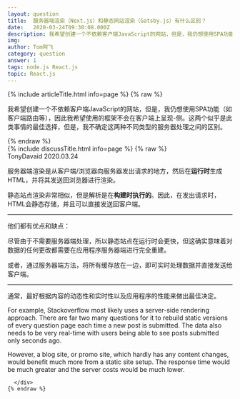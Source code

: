 ```yaml
---
layout: question
title:  服务器端渲染（Next.js）和静态网站渲染（Gatsby.js）有什么区别？
date:   2020-03-24T09:30:08.000Z
description: 我希望创建一个不依赖客户端JavaScript的网站，但是，我仍想使用SPA功能（如客户端路由等），因此我希望使用的框架不会在客户端上呈现-侧。这两个似乎...
img: 
author: Tom阿飞
category: question
answer: 1
tags: node.js React.js
topic: React.js
---
```

<div class="article-root">
  <div class="article">
    {% include articleTitle.html info=page %}
    {% raw %}
    <div class="article-content"><p><font style="vertical-align: inherit;"><font style="vertical-align: inherit;">我希望创建一个不依赖客户端JavaScript的网站，但是，我仍想使用SPA功能（如客户端路由等），因此我希望使用的框架不会在客户端上呈现-侧。</font><font style="vertical-align: inherit;">这两个似乎是此类事情的最佳选择，但是，我不确定这两种不同类型的服务器处理之间的区别。</font></font></p></div>
    {% endraw %}
  </div>

  <div class="discuss-wrapper">
    {% include discussTitle.html info=page %}
    {% raw %}
    <div class="discuss-item">
        <div class="discuss-parent">
          <div class="discuss-meta">
            <span class="discuss-user">TonyDavaid</span>
            <span class="discuss-time">2020.03.24</span>
          </div>
          <div class="discuss-comment"><p><font style="vertical-align: inherit;"><font style="vertical-align: inherit;">服务器端渲染是从客户端/浏览器向服务器发出请求的地方，然后在</font></font><strong><font style="vertical-align: inherit;"><font style="vertical-align: inherit;">运行时</font></font></strong><font style="vertical-align: inherit;"><font style="vertical-align: inherit;">生成HTML，</font><font style="vertical-align: inherit;">并将其发送回浏览器进行渲染。</font></font></p>

<p><font style="vertical-align: inherit;"><font style="vertical-align: inherit;">静态站点渲染非常相似，但是解析是在</font></font><strong><font style="vertical-align: inherit;"><font style="vertical-align: inherit;">构建时执行的</font></font></strong><font style="vertical-align: inherit;"><font style="vertical-align: inherit;">。</font><font style="vertical-align: inherit;">因此，在发出请求时，HTML会静态存储，并且可以直接发送回客户端。</font></font></p>

<hr>

<p><font style="vertical-align: inherit;"><font style="vertical-align: inherit;">他们都有优点和缺点：</font></font></p>

<p><font style="vertical-align: inherit;"><font style="vertical-align: inherit;">尽管由于不需要服务器端处理，所以静态站点在运行时会更快，但这确实意味着对数据的任何更改都需要在应用程序服务器端进行完全重建。</font></font></p>

<p><font style="vertical-align: inherit;"><font style="vertical-align: inherit;">或者，通过服务器端方法，将所有缓存放在一边，即可实时处理数据并直接发送给客户端。</font></font></p>

<hr>

<p><font style="vertical-align: inherit;"><font style="vertical-align: inherit;">通常，最好根据内容的动态性和实时性以及应用程序的性能来做出最佳决定。</font></font></p>

<p>For example, Stackoverflow most likely uses a server-side rendering approach. There are far two many questions for it to rebuild static versions of every question page each time a new post is submitted. The data also needs to be very real-time with users being able to see posts submitted only seconds ago.</p>

<p>However, a blog site, or promo site, which hardly has any content changes, would benefit much more from a static site setup. The response time would be much greater and the server costs would be much lower.</p></div>
        </div>
        
      </div>
    {% endraw %}
  </div>
<div>
